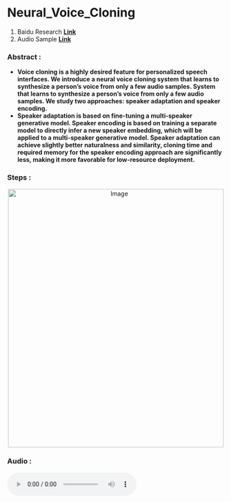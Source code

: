 # Neural_Voice_Cloning
1. Baidu Research **[Link](https://arxiv.org/pdf/1802.06006.pdf)**
2. Audio Sample **[Link](https://visionbrain.github.io/voicecloning.github.io/)** 

### Abstract :
* **Voice cloning is a highly desired feature for personalized speech interfaces. We introduce a neural voice cloning system that learns to synthesize a person’s voice from only a few audio samples. System that learns to synthesize a person’s voice from only a few audio samples. We study two approaches: speaker adaptation and speaker encoding.**
* **Speaker adaptation is based on fine-tuning a multi-speaker generative model. Speaker encoding is based on training a separate model to directly infer a new speaker embedding, which will be applied to a multi-speaker generative model. Speaker adaptation can achieve slightly better naturalness and similarity, cloning time and required memory for the speaker encoding approach are significantly less, making it more favorable for low-resource deployment.**

### Steps :
<p align="center">
    <img src="Img/Workflow.png" alt="Image" width="500" height="600"/>
</p>

### Audio :
<body>
<audio controls>
<source src=“AudioSamples/step000009300_predicted.wav” type=“audio/wav”>
</audio>
</body>
